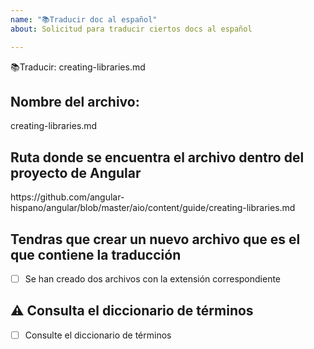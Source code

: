 ```yaml
---
name: "📚Traducir doc al español"
about: Solicitud para traducir ciertos docs al español

---
```


📚Traducir:  <!-- ✍️ editar: -->  creating-libraries.md

<!--🔅🔅🔅🔅🔅🔅🔅🔅🔅🔅🔅🔅🔅🔅🔅🔅🔅🔅🔅🔅🔅🔅🔅🔅🔅🔅🔅🔅🔅🔅🔅

Traducción de la documentación oficial de Angular a español

🔅🔅🔅🔅🔅🔅🔅🔅🔅🔅🔅🔅🔅🔅🔅🔅🔅🔅🔅🔅🔅🔅🔅🔅🔅🔅🔅🔅🔅🔅🔅🔅🔅-->


## Nombre del archivo:
<!-- ✍️ editar: --> creating-libraries.md


## Ruta donde se encuentra el archivo dentro del proyecto de Angular

<!-- ✍️ editar: -->  https://github.com/angular-hispano/angular/blob/master/aio/content/guide/creating-libraries.md

## Tendras que crear un nuevo archivo que es el que contiene la traducción
<!--
- El archivo orginal que esta en Inglés cambia su extensión a .en.md
- El archivo con la traducción a Español tendra la extensión .md

Ejemplo:

creating-libraries.md (Archivo en Español)

creating-libraries.en.md (Archivo en Inglés)

-->

<!--
Marca con una X si creaste dos archivos con la extensión correspondiente
-->
- [ ] Se han creado dos archivos con la extensión correspondiente

## ⚠️ Consulta el diccionario de términos
<!--
Marca con una X si consultaste el Consulte el diccionario de términos
-->
- [ ] Consulte el diccionario de términos
<!--
Temporalmente tenemos la terminología utilizada en este tema. Se migrará a un archivo pronto

La terminologia que estamos usando la podras encontrar aqui:

https://github.com/angular-hispano/angular/issues/9
-->